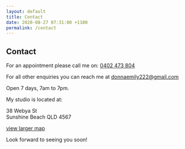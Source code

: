 ```yaml
---
layout: default
title: Contact
date: 2020-08-27 07:31:00 +1100
permalink: /contact
---
```


<section>
  <div class="bg">
    <h1>Contact</h1>
    <article>
      <p>For an appointment please call me on: <a href="tel:0402473804">0402 473 804</a></p>
      <p>For all other enquiries you can reach me at <a href="mailto:donnaemily222@gmail.com">donnaemily222@gmail.com</a></p>
      <p>Open 7 days, 7am to 7pm.</p>
      <p>My studio is located at:</p>
      <p>38 Webya St<br>Sunshine Beach QLD 4567</p>
      <div id="map_canvas"></div>
      <p><a href="http://maps.google.com.au/maps?q=38+Weyba+St+Sunshine+Beach+4567,+Queensland&hl=en&ll=-26.40557,153.10569&z=17">view larger map</a></p>
      <p>Look forward to seeing you soon!</p>
    </article>
  </div>
</section>

<script>
  var map, latlng, marker;
  function mapReady() {
    latlng = new google.maps.LatLng( -26.40557, 153.10569 );
    map = new google.maps.Map(document.getElementById('map_canvas'), {
      center: latlng,
      zoom: 13,
      mapTypeId: google.maps.MapTypeId.ROADMAP
    });
    marker = new google.maps.Marker({
      position: latlng,
      map: map,
      title: "38 Webya St, Sunshine Beach QLD 4567"
    });
  }
</script>
<script src="https://maps.googleapis.com/maps/api/js?key=AIzaSyB1p18emCkiJXwYlLde4fJoPa7c8j2Q4CM&callback=mapReady" async defer></script>
